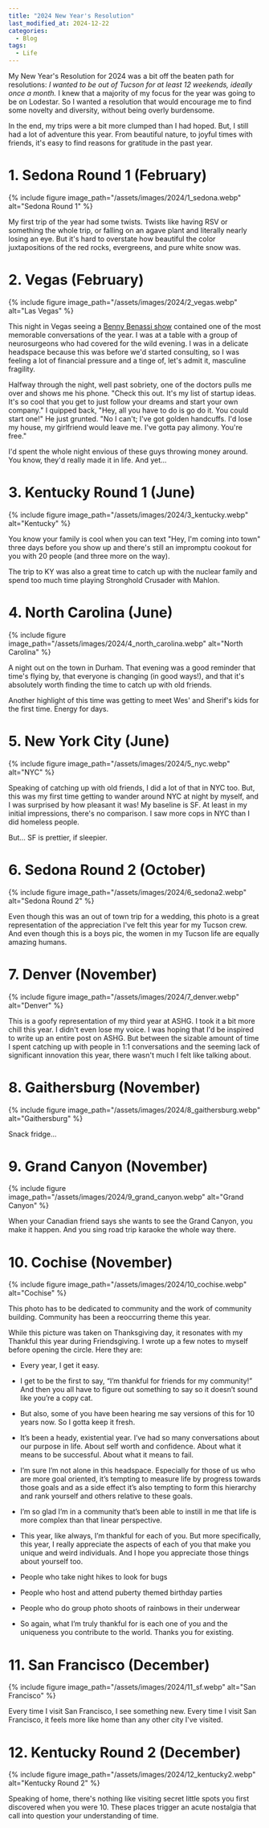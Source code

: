 ```yaml
---
title: "2024 New Year's Resolution"
last_modified_at: 2024-12-22
categories:
  - Blog
tags:
  - Life
---
```


My New Year's Resolution for 2024 was a bit off the beaten path for resolutions: _I wanted to be out of Tucson for at least 12 weekends, ideally once a month._ I knew that a majority of my focus for the year was going to be on Lodestar. So I wanted a resolution that would encourage me to find some novelty and diversity, without being overly burdensome. 

In the end, my trips were a bit more clumped than I had hoped. But, I still had a lot of adventure this year. From beautiful nature, to joyful times with friends, it's easy to find reasons for gratitude in the past year. 

# 1. Sedona Round 1 (February)

{% include figure image_path="/assets/images/2024/1_sedona.webp" alt="Sedona Round 1" %}

My first trip of the year had some twists. Twists like having RSV or something the whole trip, or falling on an agave plant and literally nearly losing an eye. But it's hard to overstate how beautiful the color juxtapositions of the red rocks, evergreens, and pure white snow was. 

# 2. Vegas (February)

{% include figure image_path="/assets/images/2024/2_vegas.webp" alt="Las Vegas" %}

This night in Vegas seeing a [Benny Benassi show](https://en.wikipedia.org/wiki/Benny_Benassi) contained one of the most memorable conversations of the year. I was at a table with a group of neurosurgeons who had covered for the wild evening. I was in a delicate headspace because this was before we'd started consulting, so I was feeling a lot of financial pressure and a tinge of, let's admit it, masculine fragility. 

Halfway through the night, well past sobriety, one of the doctors pulls me over and shows me his phone. "Check this out. It's my list of startup ideas. It's so cool that you get to just follow your dreams and start your own company." I quipped back, "Hey, all you have to do is go do it. You could start one!" He just grunted. "No I can't; I've got golden handcuffs. I'd lose my house, my girlfriend would leave me. I've gotta pay alimony. You're free." 

I'd spent the whole night envious of these guys throwing money around. You know, they'd really made it in life. And yet...

# 3. Kentucky Round 1 (June)

{% include figure image_path="/assets/images/2024/3_kentucky.webp" alt="Kentucky" %}

You know your family is cool when you can text "Hey, I'm coming into town" three days before you show up and there's still an impromptu cookout for you with 20 people (and three more on the way).

The trip to KY was also a great time to catch up with the nuclear family and spend too much time playing Stronghold Crusader with Mahlon.

# 4. North Carolina (June)

{% include figure image_path="/assets/images/2024/4_north_carolina.webp" alt="North Carolina" %}

A night out on the town in Durham. That evening was a good reminder that time's flying by, that everyone is changing (in good ways!), and that it's absolutely worth finding the time to catch up with old friends. 

Another highlight of this time was getting to meet Wes' and Sherif's kids for the first time. Energy for days.

# 5. New York City (June)

{% include figure image_path="/assets/images/2024/5_nyc.webp" alt="NYC" %}

Speaking of catching up with old friends, I did a lot of that in NYC too. But, this was my first time getting to wander around NYC at night by myself, and I was surprised by how pleasant it was! My baseline is SF. At least in my initial impressions, there's no comparison. I saw more cops in NYC than I did homeless people. 

But... SF is prettier, if sleepier.

# 6. Sedona Round 2 (October)

{% include figure image_path="/assets/images/2024/6_sedona2.webp" alt="Sedona Round 2" %}

Even though this was an out of town trip for a wedding, this photo is a great representation of the appreciation I've felt this year for my Tucson crew. And even though this is a boys pic, the women in my Tucson life are equally amazing humans.

# 7. Denver (November)

{% include figure image_path="/assets/images/2024/7_denver.webp" alt="Denver" %}

This is a goofy representation of my third year at ASHG. I took it a bit more chill this year. I didn't even lose my voice. I was hoping that I'd be inspired to write up an entire post on ASHG. But between the sizable amount of time I spent catching up with people in 1:1 conversations and the seeming lack of significant innovation this year, there wasn't much I felt like talking about.

# 8. Gaithersburg (November)

{% include figure image_path="/assets/images/2024/8_gaithersburg.webp" alt="Gaithersburg" %}

Snack fridge...

# 9. Grand Canyon (November)

{% include figure image_path="/assets/images/2024/9_grand_canyon.webp" alt="Grand Canyon" %}

When your Canadian friend says she wants to see the Grand Canyon, you make it happen. And you sing road trip karaoke the whole way there.

# 10. Cochise (November)

{% include figure image_path="/assets/images/2024/10_cochise.webp" alt="Cochise" %}

This photo has to be dedicated to community and the work of community building. Community has been a reoccurring theme this year. 

While this picture was taken on Thanksgiving day, it resonates with my Thankful this year during Friendsgiving. I wrote up a few notes to myself before opening the circle. Here they are:


* Every year, I get it easy. 
* I get to be the first to say, “I’m thankful for friends for my community!” And then you all have to figure out something to say so it doesn’t sound like you’re a copy cat.
* But also, some of you have been hearing me say versions of this for 10 years now. So I gotta keep it fresh. 
* It’s been a heady, existential year. I’ve had so many conversations about our purpose in life. About self worth and confidence. About what it means to be successful. About what it means to fail. 
* I’m sure I’m not alone in this headspace. Especially for those of us who are more goal oriented, it’s tempting to measure life by progress towards those goals and as a side effect it’s also tempting to form this hierarchy and rank yourself and others relative to these goals.
* I’m so glad I’m in a community that’s been able to instill in me that life is more complex than that linear perspective. 
* This year, like always, I’m thankful for each of you. But more specifically, this year, I really appreciate the aspects of each of you that make you unique and weird individuals. And I hope you appreciate those things about yourself too. 
 
* People who take night hikes to look for bugs
* People who host and attend puberty themed birthday parties
* People who do group photo shoots of rainbows in their underwear

* So again, what I’m truly thankful for is each one of you and the uniqueness you contribute to the world. Thanks you for existing.

# 11. San Francisco (December)

{% include figure image_path="/assets/images/2024/11_sf.webp" alt="San Francisco" %}

Every time I visit San Francisco, I see something new. Every time I visit San Francisco, it feels more like home than any other city I've visited.

# 12. Kentucky Round 2 (December)

{% include figure image_path="/assets/images/2024/12_kentucky2.webp" alt="Kentucky Round 2" %}

Speaking of home, there's nothing like visiting secret little spots you first discovered when you were 10. These places trigger an acute nostalgia that call into question your understanding of time.